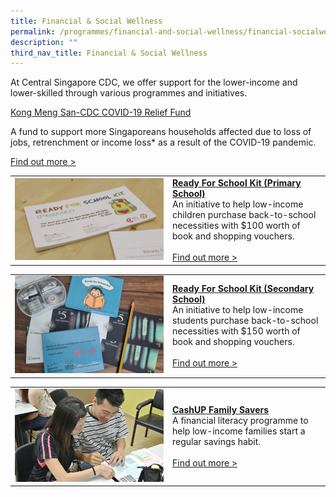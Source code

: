 ```yaml
---
title: Financial & Social Wellness
permalink: /programmes/financial-and-social-wellness/financial-socialwellness/
description: ""
third_nav_title: Financial & Social Wellness
---
```

At Central Singapore CDC, we offer support for the lower-income and lower-skilled through various programmes and initiatives.

[Kong Meng San-CDC COVID-19 Relief Fund
](/programmes/Financial-and-Social-Wellness/KongMengSan-CDC-COVID19-relieffund)

A fund to support more Singaporeans households affected due to loss of jobs, retrenchment or income loss\* as a result of the COVID-19 pandemic.

[Find out more &gt;](/programmes/financial-and-social-wellness/kongmengsan-cdc-covid19-relieffund)

<table border="0" width="100%">
	<tbody><tr>
		<td width="50%">
			<img src="/images/Programmes/rfsk-(pri).png">
		</td>
		<td width="50%">
			<a href="/programmes/financial-and-social-wellness/ready-for-schoolkit-primaryschool"><b>Ready For School Kit (Primary School)</b></a><br>
An initiative to help low-income children purchase back-to-school necessities with $100 worth of book and shopping vouchers.
			<br><br><a href="/programmes/financial-and-social-wellness/ready-for-schoolkit-primaryschool">Find out more &gt;</a>
		</td>
	</tr>
</tbody></table>

<table border="0" width="100%">
	<tbody><tr>
		<td width="50%">
			<img src="/images/Programmes/whatsapp-image-2021-01-24-at-10-48-59-pm.jpeg">
		</td>
		<td width="50%">
			<a href="/programmes/financial-and-social-wellness/ready-for-school-kit-secondaryschool"><b>Ready For School Kit (Secondary School)</b></a><br>
An initiative to help low-income students purchase back-to-school necessities with $150 worth of book and shopping vouchers.
			<br><br><a href="/programmes/financial-and-social-wellness/ready-for-school-kit-secondaryschool">Find out more &gt;</a>
		</td>
	</tr>
</tbody></table>

<table border="0" width="100%">
	<tbody><tr>
		<td width="50%">
			<img src="/images/Programmes/7230e959-c572-483d-b4e6-6b908cc40637_cashup-family-savers.jpg">
		</td>
		<td width="50%">
			<a href="/programmes/financial-and-social-wellness/cashup-famil-savers"><b>CashUP Family Savers</b></a><br>
A financial literacy programme to help low-income families start a regular savings habit.
			<br><br><a href="/programmes/financial-and-social-wellness/cashup-famil-savers">Find out more &gt;</a>
		</td>
	</tr>
</tbody></table>
